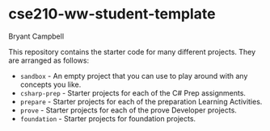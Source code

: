 # cse210-ww-student-template
Bryant Campbell

This repository contains the starter code for many different projects. They are arranged as follows:

* `sandbox` - An empty project that you can use to play around with any concepts you like.
* `csharp-prep` - Starter projects for each of the C# Prep assignments.
* `prepare` - Starter projects for each of the preparation Learning Activities.
* `prove` - Starter projects for each of the prove Developer projects.
* `foundation` - Starter projects for foundation projects.

